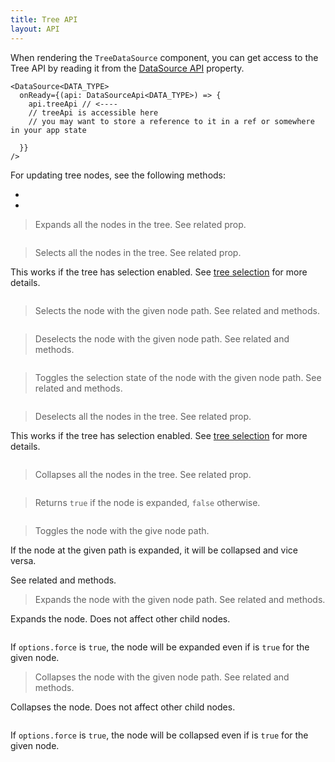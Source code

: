 ```yaml
---
title: Tree API
layout: API
---
```


When rendering the `TreeDataSource` component, you can get access to the Tree API by reading it from the [DataSource API](/docs/reference/datasource-api) <DApiLink name="treeApi" /> property.

```tsx {3}
<DataSource<DATA_TYPE>
  onReady={(api: DataSourceApi<DATA_TYPE>) => {
    api.treeApi // <----
    // treeApi is accessible here
    // you may want to store a reference to it in a ref or somewhere in your app state
    
  }}
/>
```

For updating tree nodes, see the following methods:

- <DApiLink name="updateDataByNodePath" />
- <DApiLink name="removeDataByNodePath" />

<PropTable sort searchPlaceholder="Type to filter API methods">

<Prop name="expandAll" type="() => void">

> Expands all the nodes in the tree. See related <TreeApiLink name="collapseAll" /> prop.

<Sandpack title="Expanding all nodes" size="lg">

```tsx file="tree-expandall-example.page.tsx"

```

</Sandpack>

</Prop>

<Prop name="selectAll" type="() => void">

> Selects all the nodes in the tree. See related <TreeApiLink name="deselectAll" /> prop.

This works if the tree has selection enabled. See [tree selection](/docs/learn/tree-grid/tree-selection) for more details.

<Sandpack title="Selecting all nodes via Tree API" size="lg">

```tsx file="tree-selectall-example.page.tsx"
```

</Sandpack>

</Prop>

<Prop name="selectNode" type="(nodePath: NodePath) => void">

> Selects the node with the given node path. See related <TreeApiLink name="deselectNode" /> and <TreeApiLink name="toggleNodeSelection" /> methods.


<Sandpack title="Selecting a node via Tree API" size="lg">

```tsx file="tree-selectnode-example.page.tsx"
```

</Sandpack>

</Prop>

<Prop name="deselectNode" type="(nodePath: NodePath) => void">

> Deselects the node with the given node path. See related <TreeApiLink name="selectNode" /> and <TreeApiLink name="toggleNodeSelection" /> methods.

<Sandpack title="Deselecting a node via Tree API" size="lg">

```tsx file="tree-selectnode-example.page.tsx"
```

</Sandpack>

</Prop>


<Prop name="toggleNodeSelection" type="(nodePath: NodePath) => void">

> Toggles the selection state of the node with the given node path. See related <TreeApiLink name="selectNode" /> and <TreeApiLink name="deselectNode" /> methods.

<Sandpack title="Toggling a node's selection state via Tree API" size="lg">

```tsx file="tree-selectnode-example.page.tsx"
```

</Sandpack>

</Prop>

<Prop name="deselectAll" type="() => void">

> Deselects all the nodes in the tree. See related <TreeApiLink name="selectAll" /> prop.


This works if the tree has selection enabled. See [tree selection](/docs/learn/tree-grid/tree-selection) for more details.

<Sandpack title="Deselecting all nodes via Tree API" size="lg">

```tsx file="tree-selectall-example.page.tsx"
```

</Sandpack>

</Prop>

<Prop name="collapseAll" type="() => void">

> Collapses all the nodes in the tree. See related <TreeApiLink name="expandAll" /> prop.

<Sandpack title="Collapsing all nodes" size="lg">

```tsx file="tree-expandall-example.page.tsx"

```

</Sandpack>

</Prop>


<Prop name="isNodeExpanded" type="(nodePath: NodePath) => boolean">

> Returns `true` if the node is expanded, `false` otherwise.

<Sandpack title="Checking if a node is expanded" size="lg">

```tsx file="tree-toggleNodeExpandState-example.page.tsx"
```

</Sandpack>

</Prop>

<Prop name="toggleNode" type="(nodePath: NodePath, options?: {force?: boolean}) => void">

> Toggles the node with the give node path.

If the node at the given path is expanded, it will be collapsed and vice versa.

See related <TreeApiLink name="expandNode" /> and <TreeApiLink name="collapseNode" /> methods.

</Prop>

<Prop name="expandNode" type="(nodePath: NodePath, options?: {force?: boolean}) => void">

> Expands the node with the given node path. See related <TreeApiLink name="collapseNode" /> and <TreeApiLink name="toggleNode" /> methods.

Expands the node. Does not affect other child nodes.

<Sandpack title="Expanding a node" size="lg">

```tsx file="tree-toggleNodeExpandState-example.page.tsx"
```

</Sandpack>

<Note>

If `options.force` is `true`, the node will be expanded even if <DPropLink name="isNodeReadOnly" /> is `true` for the given node.

</Note>
</Prop>

<Prop name="collapseNode" type="(nodePath: NodePath, options?: {force?: boolean}) => void">

> Collapses the node with the given node path. See related <TreeApiLink name="expandNode" /> and <TreeApiLink name="toggleNode" /> methods.

Collapses the node. Does not affect other child nodes.

<Sandpack title="Collapsing a node" size="lg">

```tsx file="tree-toggleNodeExpandState-example.page.tsx"
```

</Sandpack>

<Note>

If `options.force` is `true`, the node will be collapsed even if <DPropLink name="isNodeReadOnly" /> is `true` for the given node.

</Note>
</Prop>

</PropTable>
